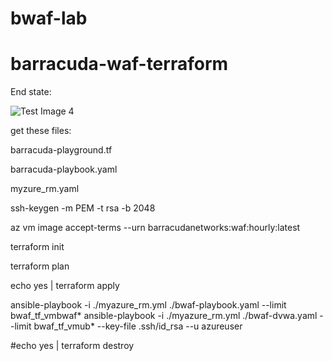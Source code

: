 # bwaf-lab

# barracuda-waf-terraform

End state:

![Test Image 4](https://github.com/bwolmarans/barracuda-waf-terraform/blob/master/resources_list.png)

get these files:


barracuda-playground.tf

barracuda-playbook.yaml

myzure_rm.yaml



ssh-keygen -m PEM -t rsa -b 2048

az vm image accept-terms --urn barracudanetworks:waf:hourly:latest

terraform init

terraform plan

echo yes | terraform apply

ansible-playbook -i ./myazure_rm.yml ./bwaf-playbook.yaml --limit bwaf_tf_vmbwaf*
ansible-playbook -i ./myazure_rm.yml ./bwaf-dvwa.yaml --limit bwaf_tf_vmub* --key-file .ssh/id_rsa --u azureuser


#echo yes | terraform destroy
